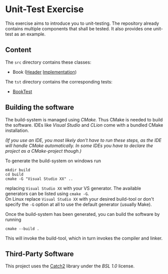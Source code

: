 # Unit-Test Exercise

This exercise aims to introduce you to unit-testing. The repository already
contains multiple components that shall be tested. It also provides one
unit-test as an example.

## Content
The `src` directory contains these classes:

- Book ([Header](src/Book.h) [Implementation](src/Book.cpp))

The `tst` directory contains the corresponding tests:

- [BookTest](tst/BookTest.cpp)

## Building the software
The build-system is managed using *CMake.* Thus CMake is needed to build the
software. IDEs like *Visual Studio* and *CLion* come with a bundled CMake
installation.

*(If you use an IDE, you most likely don't have to run these steps, as the
IDE will handle CMake automatically. In some IDEs you have to declare the
project as a CMake-project though.)*

To generate the build-system on windows run

```
mkdir build
cd build
cmake -G "Visual Studio XX" ..
```

replacing `Visual Studio XX` with your VS generator. The available generators
can be listed using `cmake -G`.  
On Linux replace `Visual Studio XX` with your desired build-tool or don't
specify the `-G` option at all to use the default generator (usually Make).

Once the build-system has been generated, you can build the software by running

```
cmake --build .
``` 

This will invoke the build-tool, which in turn invokes the compiler and linker.

## Third-Party Software
This project uses the [Catch2](https://github.com/catchorg/Catch2) library under
the *BSL 1.0* license.

